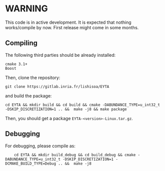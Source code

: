 # WARNING
This code is in active development. It is expected that nothing works/compile by now. First release might come in some months.


## Compiling
The following third parties should be already installed:
```
cmake 3.1+
Boost
```


Then, clone the repository:
```
git clone https://gitlab.inria.fr/lishisoa/EYTA
```
and build the package:
```
cd EYTA && mkdir build && cd build && cmake -DABUNDANCE_TYPE=u_int32_t -DSKIP_DISCRETIZATION=1 .. &&  make -j8 && make package
```
Then, you should get a package `EYTA-<version>-Linux.tar.gz`.

## Debugging
For debugging, please compile as:
```
    cd EYTA && mkdir build_debug && cd build_debug && cmake -DABUNDANCE_TYPE=u_int32_t -DSKIP_DISCRETIZATION=1 -DCMAKE_BUILD_TYPE=Debug .. &&  make -j8
```

